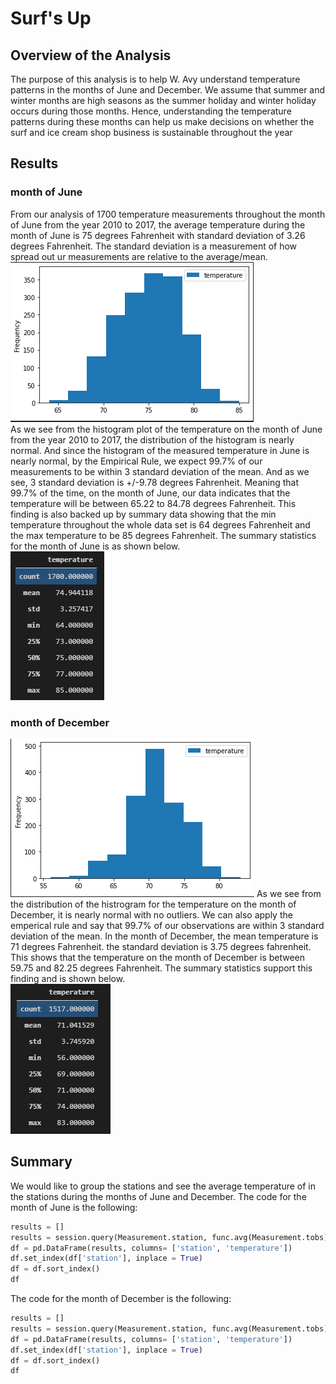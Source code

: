# Surf's Up

## Overview of the Analysis
The purpose of this analysis is to help W. Avy understand temperature patterns in the months of June and December. We assume that summer and winter months are high seasons as the summer holiday and winter holiday occurs during those months. Hence, understanding the temperature patterns during these months can help us make decisions on whether the surf and ice cream shop business is sustainable throughout the year
## Results
### month of June
From our analysis of 1700 temperature measurements throughout the month of June from the year 2010 to 2017, the average temperature during the month of June is 75 degrees Fahrenheit with standard deviation of 3.26 degrees Fahrenheit. The standard deviation is a measurement of how spread out ur measurements are relative to the average/mean.
</br>
![June_hist](hist_june.PNG)
</br>
As we see from the histogram plot of the temperature on the month of June from the year 2010 to 2017, the distribution of the histogram is nearly normal. And since the histogram of the measured temperature in June is nearly normal, by the Empirical Rule, we expect 99.7% of our measurements to be within 3 standard deviation of the mean. And as we see, 3 standard deviation is +/-9.78 degrees Fahrenheit. Meaning that 99.7% of the time, on the month of June, our data indicates that the temperature will be between 65.22 to 84.78 degrees Fahrenheit. This finding is also backed up by summary data showing that the min temperature throughout the whole data set is 64 degrees Fahrenheit and the max temperature to be 85 degrees Fahrenheit. The summary statistics for the month of June is as shown below.
</br>
![june_summary](june_summary.PNG)
</br>
### month of December
![December_Hist](hist_december.PNG)
As we see from the distribution of the histrogram for the temperature on the month of December, it is nearly normal with no outliers. We can also apply the emperical rule and say that 99.7% of our observations are within 3 standard deviation of the mean. In the month of December, the mean temperature is 71 degrees Fahrenheit. the standard deviation is 3.75 degrees fahrenheit. This shows that the temperature on the month of December is between 59.75 and 82.25 degrees Fahrenheit. The summary statistics support this finding and is shown below.
</br>
![December_summary](december_summary.PNG)
## Summary
We would like to group the stations and see the average temperature of in the stations during the months of June and December. The code for the month of June is the following:
</br>
```python
results = []
results = session.query(Measurement.station, func.avg(Measurement.tobs)).filter(extract('month', Measurement.date) == 6).group_by(Measurement.station).all()
df = pd.DataFrame(results, columns= ['station', 'temperature'])
df.set_index(df['station'], inplace = True)
df = df.sort_index()
df 
```
The code for the month of December is the following:
</br>
```python
results = []
results = session.query(Measurement.station, func.avg(Measurement.tobs)).filter(extract('month', Measurement.date) == 12).group_by(Measurement.station).all()
df = pd.DataFrame(results, columns= ['station', 'temperature'])
df.set_index(df['station'], inplace = True)
df = df.sort_index()
df 
```
